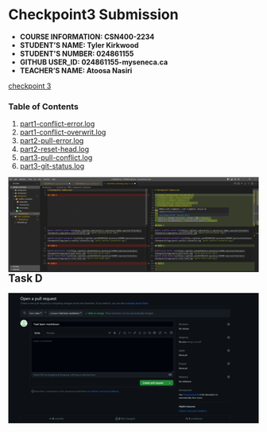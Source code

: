 # Checkpoint3 Submission

- **COURSE INFORMATION: CSN400-2234**
- **STUDENT’S NAME: Tyler Kirkwood**
- **STUDENT'S NUMBER: 024861155**
- **GITHUB USER_ID: 024861155-myseneca.ca**
- **TEACHER’S NAME: Atoosa Nasiri**

[checkpoint 3](https://github.com/0245861155-myseneca/CSN400-Capstone/tree/main/checkpoint3 "shortcut for checkpoint 3")

### Table of Contents
1. [part1-conflict-error.log](https://github.com/0245861155-myseneca/CSN400-Capstone/blob/main/logs/part1-conflict-error.log "part1-conflict-error.log")
1. [part1-conflict-overwrit.log](https://github.com/0245861155-myseneca/CSN400-Capstone/blob/main/logs/part1-conflict-overwrite.log "part1-conflict-overwrite.log")
2. [part2-pull-error.log](https://github.com/0245861155-myseneca/CSN400-Capstone/blob/main/logs/part2-pull-error.log "part2-pull-error.log")
2. [part2-reset-head.log](https://github.com/0245861155-myseneca/CSN400-Capstone/blob/main/logs/part2-reset-head.log "part2-reset-head.log")
3. [part3-pull-conflict.log](https://github.com/0245861155-myseneca/CSN400-Capstone/blob/main/logs/part3-pull-conflict.log "part3-pull-conflict.log")
3. [part3-git-status.log](https://github.com/0245861155-myseneca/CSN400-Capstone/blob/main/logs/part3-status.log "part3-git-status.log")


<img src="image.png"
     alt="Markdown Monster icon"
     style="float: left; margin-right: 10px;" />

## Task D

<img src="partD.png"
     alt="Markdown Monster icon"
     style="float: left; margin-right: 10px;" />
